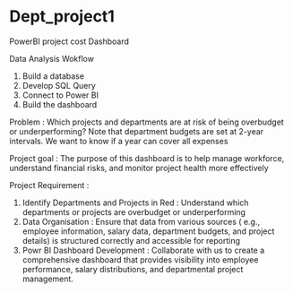# Dept_project1
PowerBI project cost Dashboard

Data Analysis Wokflow
1. Build a database
2. Develop SQL Query
3. Connect to Power BI
4. Build the dashboard

Problem :
Which projects and departments are at risk of being overbudget or underperforming? Note that department budgets are set at 2-year intervals. We want to know if a year can cover all expenses

Project goal :
The purpose of this dashboard is to help manage workforce, understand financial risks, and monitor project health more effectively

Project Requirement :
1. Identify Departments and Projects in Red : Understand which departments or projects are overbudget or underperforming
2. Data Organisation : Ensure that data from various sources ( e.g., employee information, salary data, department budgets, and project details) is structured correctly and accessible for reporting
3. Powr BI Dashboard Development : Collaborate with us to create a comprehensive dashboard that provides visibility into employee performance, salary distributions, and departmental project management.
